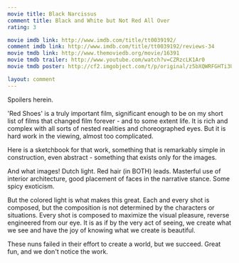 ```yaml
---
movie title: Black Narcissus
comment title: Black and White but Not Red All Over
rating: 3

movie imdb link: http://www.imdb.com/title/tt0039192/
comment imdb link: http://www.imdb.com/title/tt0039192/reviews-34
movie tmdb link: http://www.themoviedb.org/movie/16391
movie tmdb trailer: http://www.youtube.com/watch?v=CZRzcLK1Ar0
movie tmdb poster: http://cf2.imgobject.com/t/p/original/z5bXQWRFGHTi3Udp6qHkr9n0jAI.jpg

layout: comment
---
```


Spoilers herein.

'Red Shoes' is a truly important film, significant enough to be on my short list of films that changed film forever - and to some extent life. It is rich and complex with all sorts of nested realities and choreographed eyes. But it is hard work in the viewing, almost too complicated.

Here is a sketchbook for that work, something that is remarkably simple in construction, even abstract - something that exists only for the images.

And what images! Dutch light. Red hair (in BOTH) leads. Masterful use of interior architecture, good placement of faces in the narrative stance. Some spicy exoticism.

But the colored light is what makes this great. Each and every shot is composed, but the composition is not determined by the characters or situations. Every shot is composed to maximize the visual pleasure, reverse engineered from our eye. It is as if by the very act of seeing, we create what we see and have the joy of knowing what we create is beautiful.

These nuns failed in their effort to create a world, but we succeed. Great fun, and we don't notice the work.